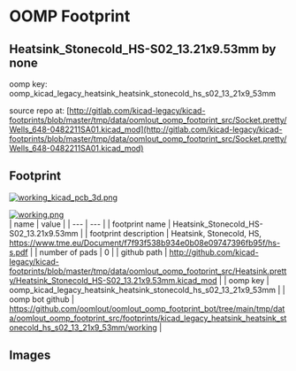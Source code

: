 # OOMP Footprint  
## Heatsink_Stonecold_HS-S02_13.21x9.53mm  by none  
  
oomp key: oomp_kicad_legacy_heatsink_heatsink_stonecold_hs_s02_13_21x9_53mm  
  
source repo at: [http://gitlab.com/kicad-legacy/kicad-footprints/blob/master/tmp/data/oomlout_oomp_footprint_src/Socket.pretty/Wells_648-0482211SA01.kicad_mod](http://gitlab.com/kicad-legacy/kicad-footprints/blob/master/tmp/data/oomlout_oomp_footprint_src/Socket.pretty/Wells_648-0482211SA01.kicad_mod)  
## Footprint  
  
[![working_kicad_pcb_3d.png](working_kicad_pcb_3d_600.png)](working_kicad_pcb_3d.png)  
  
[![working.png](working_600.png)](working.png)  
| name | value | 
| --- | --- | 
| footprint name | Heatsink_Stonecold_HS-S02_13.21x9.53mm | 
| footprint description | Heatsink, Stonecold, HS, https://www.tme.eu/Document/f7f93f538b934e0b08e09747396fb95f/hs-s.pdf | 
| number of pads | 0 | 
| github path | http://github.com/kicad-legacy/kicad-footprints/blob/master/tmp/data/oomlout_oomp_footprint_src/Heatsink.pretty/Heatsink_Stonecold_HS-S02_13.21x9.53mm.kicad_mod | 
| oomp key | oomp_kicad_legacy_heatsink_heatsink_stonecold_hs_s02_13_21x9_53mm | 
| oomp bot github | https://github.com/oomlout/oomlout_oomp_footprint_bot/tree/main/tmp/data/oomlout_oomp_footprint_src/footprints/kicad_legacy_heatsink_heatsink_stonecold_hs_s02_13_21x9_53mm/working | 
## Images  
